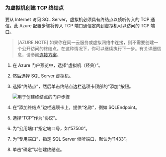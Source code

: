 ### <a name="create-a-tcp-endpoint-for-the-virtual-machine"></a> 为虚拟机创建 TCP 终结点

要从 Internet 访问 SQL Server，虚拟机必须具有终结点以侦听传入的 TCP 通信。此 Azure 配置步骤将传入 TCP 端口通信定向到虚拟机可以访问的 TCP 端口。

>[AZURE.NOTE] 如果你在同一云服务或虚拟网络中连接，则不需要创建一个公开访问的终结点。在这种情况下，你可以继续执行下一步。有关详细信息，请参阅[连接方案](/documentation/articles/virtual-machines-windows-classic-sql-connect/#connection-scenarios)。

1. 在 Azure 门户预览中，选择“虚拟机（经典）”。

2. 然后选择 SQL Server 虚拟机。

3. 选择“终结点”，然后单击终结点边栏选项卡顶部的“添加”按钮。

	![用于创建终结点的门户步骤](./media/virtual-machines-sql-server-connection-steps/portal-endpoint-creation.png)

4. 在“添加终结点”边栏选项卡上，提供“名称”，例如 SQLEndpoint。

5. 选择“TCP”作为“协议”。

6. 为“公用端口”指定端口号，如“57500”。

7. 为“专用端口”，指定 SQL Server 侦听端口，默认为“1433”。

6. 单击“确定”以创建终结点。

<!---HONumber=Mooncake_0808_2016-->